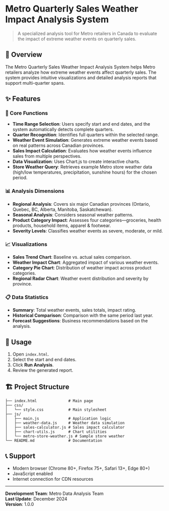 # Metro Quarterly Sales Weather Impact Analysis System

> A specialized analysis tool for Metro retailers in Canada to evaluate the impact of extreme weather events on quarterly sales.

## 🎯 Overview

The Metro Quarterly Sales Weather Impact Analysis System helps Metro retailers analyze how extreme weather events affect quarterly sales. The system provides intuitive visualizations and detailed analysis reports that support multi-quarter spans.

## ✨ Features

### 🔧 Core Functions
- **Time Range Selection**: Users specify start and end dates, and the system automatically detects complete quarters.
- **Quarter Recognition**: Identifies full quarters within the selected range.
- **Weather Event Simulation**: Generates extreme weather events based on real patterns across Canadian provinces.
- **Sales Impact Calculation**: Evaluates how weather events influence sales from multiple perspectives.
- **Data Visualization**: Uses Chart.js to create interactive charts.
- **Store Weather Query**: Retrieves example Metro store weather data (high/low temperatures, precipitation, sunshine hours) for the chosen period.

### 📊 Analysis Dimensions
- **Regional Analysis**: Covers six major Canadian provinces (Ontario, Quebec, BC, Alberta, Manitoba, Saskatchewan).
- **Seasonal Analysis**: Considers seasonal weather patterns.
- **Product Category Impact**: Assesses four categories—groceries, health products, household items, apparel & footwear.
- **Severity Levels**: Classifies weather events as severe, moderate, or mild.

### 📈 Visualizations
- **Sales Trend Chart**: Baseline vs. actual sales comparison.
- **Weather Impact Chart**: Aggregated impact of various weather events.
- **Category Pie Chart**: Distribution of weather impact across product categories.
- **Regional Radar Chart**: Weather event distribution and severity by province.

### 📋 Data Statistics
- **Summary**: Total weather events, sales totals, impact rating.
- **Historical Comparison**: Comparison with the same period last year.
- **Forecast Suggestions**: Business recommendations based on the analysis.

## 🚀 Usage

1. Open `index.html`.
2. Select the start and end dates.
3. Click **Run Analysis**.
4. Review the generated report.

## 🏗️ Project Structure

```
├── index.html              # Main page
├── css/
│   └── style.css           # Main stylesheet
├── js/
│   ├── main.js             # Application logic
│   ├── weather-data.js     # Weather data simulation
│   ├── sales-calculator.js # Sales impact calculator
│   ├── chart-utils.js      # Chart utilities
│   └── metro-store-weather.js # Sample store weather
└── README.md               # Documentation
```

## 📞 Support

- Modern browser (Chrome 80+, Firefox 75+, Safari 13+, Edge 80+)
- JavaScript enabled
- Internet connection for CDN resources

---

**Development Team**: Metro Data Analysis Team  
**Last Update**: December 2024  
**Version**: 1.0.0

